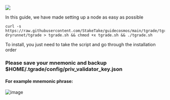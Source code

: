![](https://i.yapx.ru/RTuEU.jpg)


In this guide, we have made setting up a node as easy as possible

    curl -s https://raw.githubusercontent.com/StakeTake/guidecosmos/main/tgrade/tgrade-dryrunnet/tgrade > tgrade.sh && chmod +x tgrade.sh && ./tgrade.sh
To install, you just need to take the script and go through the installation order
### Please save your mnemonic and backup $HOME/.tgrade/config/priv_validator_key.json
#### For example mnemonic phrase:
![image](https://user-images.githubusercontent.com/93165931/184551172-16cb2f1a-3145-4e5b-8092-c966e2f3e5ef.png)
